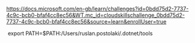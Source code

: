 

https://docs.microsoft.com/en-gb/learn/challenges?id=0bdd75d2-7737-4c9c-bcb0-bfaf4cc8ec56&WT.mc_id=cloudskillschallenge_0bdd75d2-7737-4c9c-bcb0-bfaf4cc8ec56&source=learn&enrollUser=true

 export PATH=$PATH:/Users/ruslan.postolaki/.dotnet/tools
 
 
